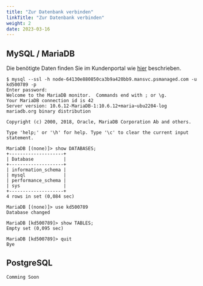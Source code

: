 ```yaml
---
title: "Zur Datenbank verbinden"
linkTitle: "Zur Datenbank verbinden"
weight: 2
date: 2023-03-16
---
```


## MySQL / MariaDB

Die benötigte Daten finden Sie im Kundenportal wie [hier](https://docs.xaas.get-cloud.io/docs/01-dbaas/03-howto/zugangsdaten-ermitteln/) beschrieben.

```
$ mysql --ssl -h node-64130e880850ca3b9a420bb9.mansvc.psmanaged.com -u kd500789 -p
Enter password:
Welcome to the MariaDB monitor.  Commands end with ; or \g.
Your MariaDB connection id is 42
Server version: 10.6.12-MariaDB-1:10.6.12+maria~ubu2204-log mariadb.org binary distribution

Copyright (c) 2000, 2018, Oracle, MariaDB Corporation Ab and others.

Type 'help;' or '\h' for help. Type '\c' to clear the current input statement.

MariaDB [(none)]> show DATABASES;
+--------------------+
| Database           |
+--------------------+
| information_schema |
| mysql              |
| performance_schema |
| sys                |
+--------------------+
4 rows in set (0,084 sec)

MariaDB [(none)]> use kd500789
Database changed

MariaDB [kd500789]> show TABLES;
Empty set (0,095 sec)

MariaDB [kd500789]> quit
Bye
```

## PostgreSQL
```
Comming Soon
```

